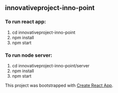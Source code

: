 ## innovativeproject-inno-point

### To run react app:
1) cd innovativeproject-inno-point
2) npm install
3) npm start

### To run node server:
1) cd innovativeproject-inno-point/server
2) npm install
3) npm start

This project was bootstrapped with [Create React App](https://github.com/facebook/create-react-app).
